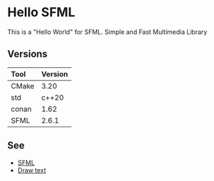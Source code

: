 # Hello SFML

This is a "Hello World" for SFML.
Simple and Fast Multimedia Library

## Versions

| Tool  | Version |
|:------|:--------|
| CMake | 3.20    |
| std   | c++20   |
| conan | 1.62    |
| SFML  | 2.6.1   |

## See

- [SFML](https://www.sfml-dev.org/)
- [Draw text](https://www.sfml-dev.org/tutorials/2.6/graphics-text.php)
